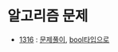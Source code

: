 # 알고리즘 문제
- [1316](https://www.acmicpc.net/problem/1316) : [문제풀이](https://github.com/uniye/Algorithm_code/blob/main/9week/1316.cpp), [bool타입으로](https://github.com/uniye/Algorithm_code/blob/main/9week/1316_1.cpp)
